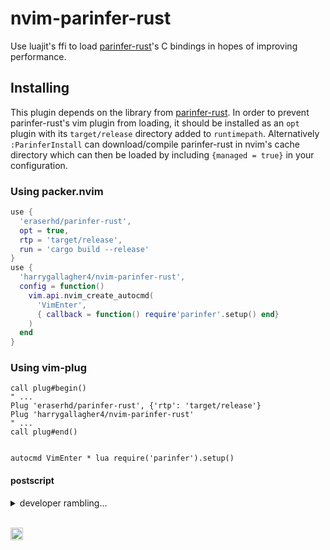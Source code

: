 # nvim-parinfer-rust

Use luajit's ffi to load [parinfer-rust][]'s C bindings in hopes of improving
performance.


## Installing

This plugin depends on the library from [parinfer-rust][]. In order to prevent
parinfer-rust's vim plugin from loading, it should be installed as an `opt`
plugin with its `target/release` directory added to `runtimepath`.
Alternatively `:ParinferInstall` can download/compile parinfer-rust in nvim's
cache directory which can then be loaded by including `{managed = true}` in
your configuration.


### Using packer.nvim

```lua
use {
  'eraserhd/parinfer-rust',
  opt = true,
  rtp = 'target/release',
  run = 'cargo build --release'
}
use {
  'harrygallagher4/nvim-parinfer-rust',
  config = function()
    vim.api.nvim_create_autocmd(
      'VimEnter',
      { callback = function() require'parinfer'.setup() end}
    )
  end
}
```

### Using vim-plug

```vim
call plug#begin()
" ...
Plug 'eraserhd/parinfer-rust', {'rtp': 'target/release'}
Plug 'harrygallagher4/nvim-parinfer-rust'
" ...
call plug#end()


autocmd VimEnter * lua require('parinfer').setup()
```


#### postscript

<details>
<summary>developer rambling...</summary>

This plugin is two things, both of which are experimental.

**Update**: I have been using this plugin for ~5 months now and haven't run
into any issues! Occasionally I run into the same undo issue that parinfer-rust
has, though less often.

### 1

As said above, a lua (fennel) replacement for [parinfer-rust][]'s vimscript
plugin. Writing the plugin in lua should improve performance solely due to how
often `process` is called. In addition to that, luajit's ffi allows the
parinfer-rust library to be loaded and called directly. I'm unsure about ffi
vs. vim's `libcall` performance. Some profiling is probably in order.

### 2

A fix for something that has personally annoyed me about parinfer-rust. The
vimscript plugin built in to parinfer-rust sets the text of the entire buffer
when the library reports changes. This method of setting the text seems to
break neovim's extmarks which in turn breaks Luasnip, and potentially other
plugins relying on extmarks. This behaviour could potentially be fixed by just
using neovim's `buf_set_lines` instead of `setline`, I honestly didn't even
consider testing `buf_set_lines` and just realized this as I write this readme.
I suppose that's worth testing. Anyway, I wrote [incremental-change.fnl][] and
a `buf-apply-diff` function that computes a diff for the entire file, then
another diff for each of the changed lines and finally uses `nvim_buf_set_text`
to make the smallest possible changes. Since parinfer usually only needs to
insert/delete a single bracket or some indentation, this has worked fine so
far. It's possible that this whole process negates any performance gain from
part 1 of this plugin. I found the implementation interesting though. Again,
this plugin is still in what I would consider a *very* experimental stage. It's
possible that `nvim_buf_set_text` on the changed lines, or `nvim_buf_set_lines`
on the entire buffer would preserve extmarks properly. I hope to test the
different methods of text changing for performance and behaviour.

</details>



<!--
[![License: CC0-1.0](https://mirrors.creativecommons.org/presskit/buttons/80x15/svg/cc-zero.svg)](http://creativecommons.org/publicdomain/zero/1.0/)
-->

<br/>

<a href="http://creativecommons.org/publicdomain/zero/1.0/"><img alt="License: CC0-1.0" height="20" src="https://mirrors.creativecommons.org/presskit/buttons/80x15/svg/cc-zero.svg"/></a>

<!-- Old cc0 icons. I'd like to combine these into a badge that also says "public domain"
<a href="http://creativecommons.org/publicdomain/zero/1.0">
<img height="22" src="https://mirrors.creativecommons.org/presskit/icons/cc.svg">
<img height="22" src="https://mirrors.creativecommons.org/presskit/icons/zero.svg">
</a>
-->



[parinfer-rust]: https://github.com/eraserhd/parinfer-rust
[incremental-change.fnl]: fnl/parinfer/incremental-change.fnl
[lib.fnl]: fnl/parinfer/lib.fnl
